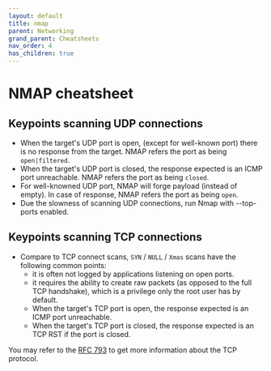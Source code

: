 ```yaml
---
layout: default
title: nmap
parent: Networking
grand_parent: Cheatsheets
nav_order: 4
has_children: true
---
```


# NMAP cheatsheet

## Keypoints scanning UDP connections

* When the target's UDP port is open, (except for well-known port) there is no response from the target. NMAP refers the port as being ```open|filtered```.
* When the target's UDP port is closed, the response expected is an ICMP port unreachable. NMAP refers the port as being ```closed```.
* For well-knowned UDP port, NMAP will forge payload (instead of empty). In case of response, NMAP refers the port as being ```open```.
* Due the slowness of scanning UDP connections, run Nmap with --top-ports <number> enabled.

## Keypoints scanning TCP connections

* Compare to TCP connect scans, ```SYN``` / ```NULL``` / ```Xmas``` scans have the following common points:
  * it is often not logged by applications listening on open ports.
  * it requires the ability to create raw packets (as opposed to the full TCP handshake), which is a privilege only the root user has by default. 
  * When the target's TCP port is open, the response expected is an ICMP port unreachable.
  * When the target's TCP port is closed, the response expected is an TCP RST if the port is closed.

You may refer to the [RFC 793](https://tools.ietf.org/html/rfc793) to get more information about the TCP protocol.

